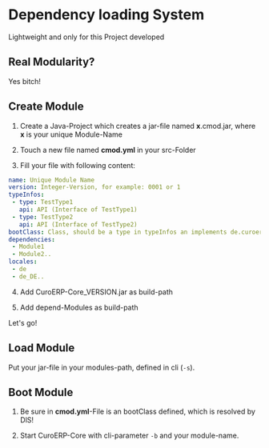 # Dependency loading System

Lightweight and only for this Project developed

## Real Modularity?

Yes bitch!

## Create Module

1. Create a Java-Project which creates a jar-file named **x**.cmod.jar, where **x** is your unique Module-Name

2. Touch a new file named **cmod.yml** in your src-Folder

3. Fill your file with following content:

```yaml
name: Unique Module Name
version: Integer-Version, for example: 0001 or 1
typeInfos:
 - type: TestType1
   api: API (Interface of TestType1)
 - type: TestType2
   api: API (Interface of TestType2)
bootClass: Class, should be a type in typeInfos an implements de.curoerp.core.modularity.BootModule
dependencies:
 - Module1
 - Module2..
locales:
 - de
 - de_DE..
```

4. Add CuroERP-Core_VERSION.jar as build-path

5. Add depend-Modules as build-path

Let's go!

## Load Module

Put your jar-file in your modules-path, defined in cli (`-s`).

## Boot Module

1. Be sure in **cmod.yml**-File is an bootClass defined, which is resolved by DlS!

2. Start CuroERP-Core with cli-parameter `-b` and your module-name.